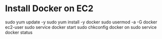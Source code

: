 # Install Docker on EC2

sudo yum update -y
sudo yum install -y docker
sudo usermod -a -G docker ec2-user
sudo service docker start
sudo chkconfig docker on
sudo service docker status